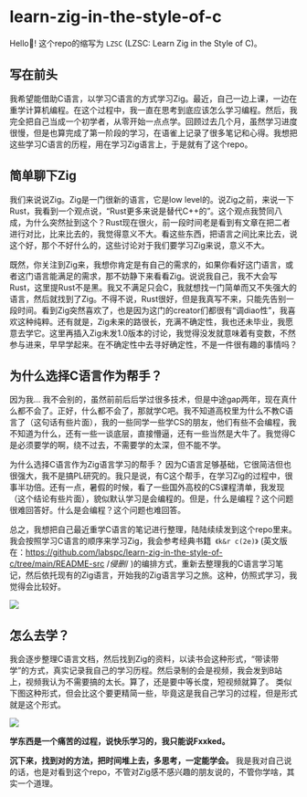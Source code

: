 # learn-zig-in-the-style-of-c

Hello🙋!
这个repo的缩写为 `LZSC` (LZSC: Learn Zig in the Style of C)。

## 写在前头

我希望能借助C语言，以学习C语言的方式学习Zig。最近，自己一边上课，一边在重学计算机编程。在这个过程中，我一直在思考到底应该怎么学习编程。然后，我完全把自己当成一个初学者，从零开始一点点学。回顾过去几个月，虽然学习进度很慢，但是也算完成了第一阶段的学习，在语雀上记录了很多笔记和心得。我想把这些学习C语言的历程，用在学习Zig语言上，于是就有了这个repo。

## 简单聊下Zig

我们来说说Zig。Zig是一门很新的语言，它是low level的。说Zig之前，来说一下Rust，我看到一个观点说，“Rust更多来说是替代C++的”。这个观点我赞同八成，为什么突然扯到这个？Rust现在很火，前一段时间老是看到有文章在把二者进行对比，比来比去的，我觉得意义不大。看这些东西，把语言之间比来比去，说这个好，那个不好什么的，这些讨论对于我们要学习Zig来说，意义不大。

既然，你关注到Zig来，我想你肯定是有自己的需求的，如果你看好这门语言，或者这门语言能满足的需求，那不妨静下来看看Zig。说说我自己，我不大会写Rust，这里提Rust不是黑。我又不满足只会C，我就想找一门简单而又不失强大的语言，然后就找到了Zig。不得不说，Rust很好，但是我真写不来，只能先告别一段时间。看到Zig突然喜欢了，也是因为这门的creator们都很有“调diao性”，我喜欢这种纯粹。还有就是，Zig未来的路很长，充满不确定性，我也还未毕业，我愿意去学它。这里再插入Zig未发1.0版本的讨论，我觉得没发就意味着有变数，不然参与进来，早早学起来。在不确定性中去寻好确定性，不是一件很有趣的事情吗？

## 为什么选择C语言作为帮手？

因为我... 我不会别的，虽然前前后后学过很多技术，但是中途gap两年，现在真什么都不会了。正好，什么都不会了，那就学C吧。我不知道高校里为什么不教C语言了（这句话有些片面），我的一些同学一些学CS的朋友，他们有些不会编程，我不知道为什么，还有一些一谈底层，直接懵逼，还有一些当然是大牛了。我觉得C是必须要学的啊，绕不过去，不需要学的太深，但不能不学。

为什么选择C语言作为Zig语言学习的帮手？ 因为C语言足够基础，它很简洁但也很强大，我不是搞PL研究的。我只是说，有C这个帮手，在学习Zig的过程中，很事半功倍。还有一点，暑假的时候，看了一些国外高校的CS课程清单，我发现（这个结论有些片面），貌似默认学习是会编程的。但是，什么是编程？这个问题很难回答好。什么是会编程？这个问题也难回答。

总之，我想把自己最近重学C语言的笔记进行整理，陆陆续续发到这个repo里来。我会按照学习C语言的顺序来学习Zig，我会参考经典书籍`  《k&r c(2e)》 ` (英文版在：https://github.com/labspc/learn-zig-in-the-style-of-c/tree/main/README-src  /*侵删*/ )的编排方式，重新去整理我的C语言学习笔记，然后依托现有的Zig语言，开始我的Zig语言学习之旅。这种，仿照式学习，我觉得会比较好。

![](https://raw.githubusercontent.com/labspc/learn-zig-in-the-style-of-c/main/README-src/krc-2e-cn.png)

## 怎么去学？


我会逐步整理C语言文档，然后找到Zig的资料，以读书会这种形式，“带读带学”的方式，真实记录我自己的学习历程。然后录制的会是视频，我会发到B站上，视频我认为不需要搞的太长。算了，还是要中等长度，短视频就算了。 类似下图这种形式，但会比这个要更精简一些，毕竟这是我自己学习的过程，但是形式就是这个形式。

![](https://raw.githubusercontent.com/labspc/learn-zig-in-the-style-of-c/main/README-src/video-example.png)

**学东西是一个痛苦的过程，说快乐学习的，我只能说Fxxked。**

**沉下来，找到对的方法，把时间堆上去，多思考，一定能学会。** 我是我对自己说的话，也是对看到这个repo，不管对Zig感不感兴趣的朋友说的，不管你学啥，其实一个道理。
